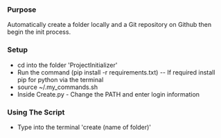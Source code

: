 ### Purpose
Automatically create a folder locally and a Git repository on Github then begin the init process.

### Setup
- cd into the folder 'ProjectInitializer'
- Run the command (pip install -r requirements.txt)
-- If required install pip for python via the terminal
- source ~/.my_commands.sh
- Inside Create.py - Change the PATH and enter login information

### Using The Script
- Type into the terminal 'create (name of folder)'

